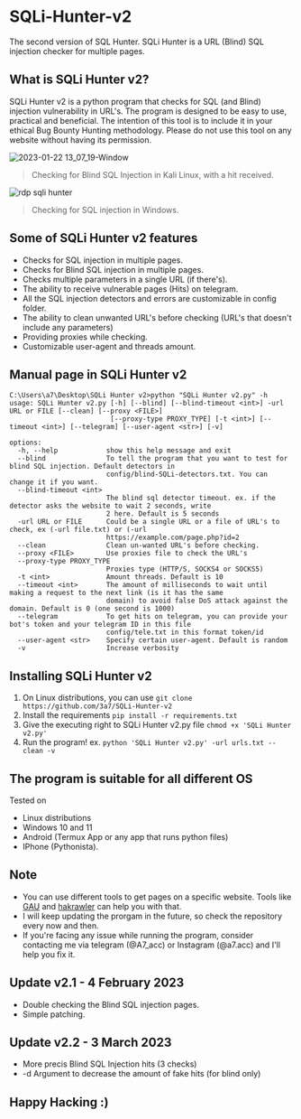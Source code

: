 # SQLi-Hunter-v2
The second version of SQL Hunter. SQLi Hunter is a URL (Blind) SQL injection checker for multiple pages.

## What is SQLi Hunter v2?
SQLi Hunter v2 is a python program that checks for SQL (and Blind) injection vulnerability in URL's. The program is designed to be easy to use, practical and beneficial. The intention of this tool is to include it in your ethical Bug Bounty Hunting methodology. Please do not use this tool on any website without having its permission.

![2023-01-22 13_07_19-Window](https://user-images.githubusercontent.com/58238467/213914994-3656b239-5576-42d5-803d-f5a5c1350bc3.png)
> Checking for Blind SQL Injection in Kali Linux, with a hit received.

![rdp sqli hunter](https://user-images.githubusercontent.com/58238467/213915070-6bce1a9c-ca76-417b-aa89-91f3f90854aa.png)
> Checking for SQL injection in Windows.

## Some of SQLi Hunter v2 features
- Checks for SQL injection in multiple pages.
- Checks for Blind SQL injection in multiple pages.
- Checks multiple parameters in a single URL (if there's).
- The ability to receive vulnerable pages (Hits) on telegram.
- All the SQL injection detectors and errors are customizable in config folder.
- The ability to clean unwanted URL's before checking (URL's that doesn't include any parameters)
- Providing proxies while checking.
- Customizable user-agent and threads amount.

## Manual page in SQLi Hunter v2
```
C:\Users\a7\Desktop\SQLi Hunter v2>python "SQLi Hunter v2.py" -h
usage: SQLi Hunter v2.py [-h] [--blind] [--blind-timeout <int>] -url URL or FILE [--clean] [--proxy <FILE>]
                         [--proxy-type PROXY_TYPE] [-t <int>] [--timeout <int>] [--telegram] [--user-agent <str>] [-v]

options:
  -h, --help            show this help message and exit
  --blind               To tell the program that you want to test for blind SQL injection. Default detectors in
                        config/blind-SQLi-detectors.txt. You can change it if you want.
  --blind-timeout <int>
                        The blind sql detector timeout. ex. if the detector asks the website to wait 2 seconds, write
                        2 here. Default is 5 seconds
  -url URL or FILE      Could be a single URL or a file of URL's to check, ex (-url file.txt) or (-url
                        https://example.com/page.php?id=2
  --clean               Clean un-wanted URL's before checking.
  --proxy <FILE>        Use proxies file to check the URL's
  --proxy-type PROXY_TYPE
                        Proxies type (HTTP/S, SOCKS4 or SOCKS5)
  -t <int>              Amount threads. Default is 10
  --timeout <int>       The amount of milliseconds to wait until making a request to the next link (is it has the same
                        domain) to avoid false DoS attack against the domain. Default is 0 (one second is 1000)
  --telegram            To get hits on telegram, you can provide your bot's token and your telegram ID in this file
                        config/tele.txt in this format token/id
  --user-agent <str>    Specify certain user-agent. Default is random
  -v                    Increase verbosity
  ```
  
## Installing SQLi Hunter v2
1. On Linux distributions, you can use `git clone https://github.com/3a7/SQLi-Hunter-v2`
2. Install the requirements `pip install -r requirements.txt`
3. Give the executing right to SQLi Hunter v2.py file `chmod +x 'SQLi Hunter v2.py'`
3. Run the program! ex. `python 'SQLi Hunter v2.py' -url urls.txt --clean -v`


## The program is suitable for all different OS
Tested on 
- Linux distributions
- Windows 10 and 11
- Android (Termux App or any app that runs python files)
- IPhone (Pythonista).


## Note
- You can use different tools to get pages on a specific website. Tools like [GAU](https://github.com/lc/gau) and [hakrawler](https://github.com/hakluke/hakrawler) can help you with that.
- I will keep updating the prorgam in the future, so check the repository every now and then.
- If you're facing any issue while running the program, consider contacting me via telegram (@A7_acc) or Instagram (@a7.acc) and I'll help you fix it.
## Update v2.1 - 4 February 2023
- Double checking the Blind SQL injection pages.
- Simple patching.
## Update v2.2 - 3 March 2023
- More precis Blind SQL Injection hits (3 checks)
- -d Argument to decrease the amount of fake hits (for blind only)
## Happy Hacking :)
